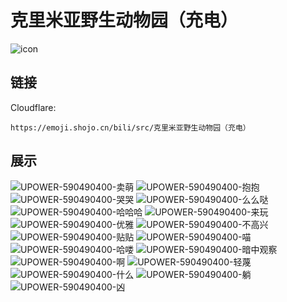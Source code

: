 # 克里米亚野生动物园（充电）
![icon](https://emoji.shojo.cn/bili/src/克里米亚野生动物园（充电）/icon.png)
## 链接
Cloudflare:
```
https://emoji.shojo.cn/bili/src/克里米亚野生动物园（充电）
```
## 展示
![UPOWER-590490400-卖萌](https://emoji.shojo.cn/bili/src/克里米亚野生动物园（充电）/UPOWER-590490400-卖萌.png)
![UPOWER-590490400-抱抱](https://emoji.shojo.cn/bili/src/克里米亚野生动物园（充电）/UPOWER-590490400-抱抱.png)
![UPOWER-590490400-哭哭](https://emoji.shojo.cn/bili/src/克里米亚野生动物园（充电）/UPOWER-590490400-哭哭.png)
![UPOWER-590490400-么么哒](https://emoji.shojo.cn/bili/src/克里米亚野生动物园（充电）/UPOWER-590490400-么么哒.png)
![UPOWER-590490400-哈哈哈](https://emoji.shojo.cn/bili/src/克里米亚野生动物园（充电）/UPOWER-590490400-哈哈哈.png)
![UPOWER-590490400-来玩](https://emoji.shojo.cn/bili/src/克里米亚野生动物园（充电）/UPOWER-590490400-来玩.png)
![UPOWER-590490400-优雅](https://emoji.shojo.cn/bili/src/克里米亚野生动物园（充电）/UPOWER-590490400-优雅.png)
![UPOWER-590490400-不高兴](https://emoji.shojo.cn/bili/src/克里米亚野生动物园（充电）/UPOWER-590490400-不高兴.png)
![UPOWER-590490400-贴贴](https://emoji.shojo.cn/bili/src/克里米亚野生动物园（充电）/UPOWER-590490400-贴贴.png)
![UPOWER-590490400-喵](https://emoji.shojo.cn/bili/src/克里米亚野生动物园（充电）/UPOWER-590490400-喵.png)
![UPOWER-590490400-哈喽](https://emoji.shojo.cn/bili/src/克里米亚野生动物园（充电）/UPOWER-590490400-哈喽.png)
![UPOWER-590490400-暗中观察](https://emoji.shojo.cn/bili/src/克里米亚野生动物园（充电）/UPOWER-590490400-暗中观察.png)
![UPOWER-590490400-啊](https://emoji.shojo.cn/bili/src/克里米亚野生动物园（充电）/UPOWER-590490400-啊.png)
![UPOWER-590490400-轻蔑](https://emoji.shojo.cn/bili/src/克里米亚野生动物园（充电）/UPOWER-590490400-轻蔑.png)
![UPOWER-590490400-什么](https://emoji.shojo.cn/bili/src/克里米亚野生动物园（充电）/UPOWER-590490400-什么.png)
![UPOWER-590490400-躺](https://emoji.shojo.cn/bili/src/克里米亚野生动物园（充电）/UPOWER-590490400-躺.png)
![UPOWER-590490400-凶](https://emoji.shojo.cn/bili/src/克里米亚野生动物园（充电）/UPOWER-590490400-凶.png)
